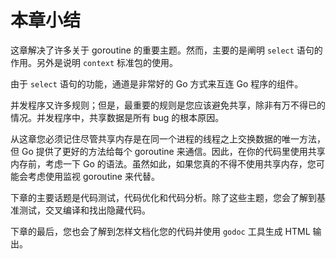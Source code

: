 # 本章小结

这章解决了许多关于 goroutine 的重要主题。然而，主要的是阐明 `select` 语句的作用。另外是说明 `context` 标准包的使用。

由于 `select` 语句的功能，通道是非常好的 Go 方式来互连 Go 程序的组件。

并发程序又许多规则；但是，最重要的规则是您应该避免共享，除非有万不得已的情况。并发程序中，共享数据是所有 bug 的根本原因。

从这章您必须记住尽管共享内存是在同一个进程的线程之上交换数据的唯一方法，但 Go 提供了更好的方法给每个 goroutine 来通信。因此，在你的代码里使用共享内存前，考虑一下 Go 的语法。虽然如此，如果您真的不得不使用共享内存，您可能会考虑使用监视 goroutine 来代替。

下章的主要话题是代码测试，代码优化和代码分析。除了这些主题，您会了解到基准测试，交叉编译和找出隐藏代码。

下章的最后，您也会了解到怎样文档化您的代码并使用 `godoc` 工具生成 HTML 输出。
